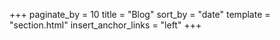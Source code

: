 +++
paginate_by = 10
title = "Blog"
sort_by = "date"
template = "section.html"
insert_anchor_links = "left"
+++
